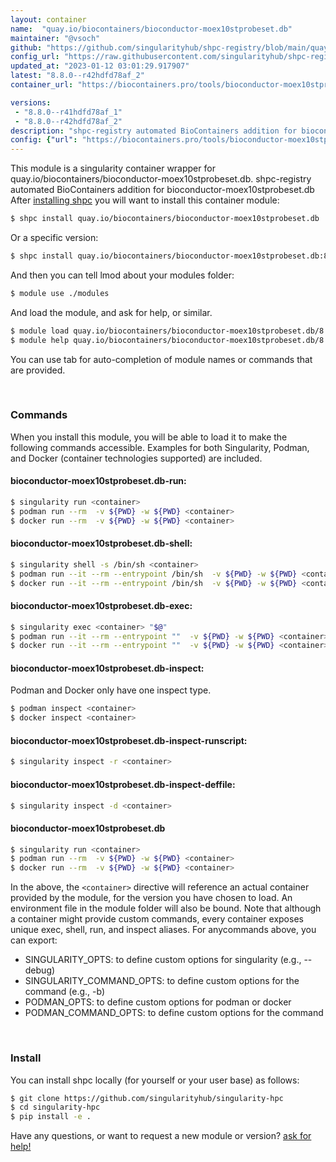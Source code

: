 ```yaml
---
layout: container
name:  "quay.io/biocontainers/bioconductor-moex10stprobeset.db"
maintainer: "@vsoch"
github: "https://github.com/singularityhub/shpc-registry/blob/main/quay.io/biocontainers/bioconductor-moex10stprobeset.db/container.yaml"
config_url: "https://raw.githubusercontent.com/singularityhub/shpc-registry/main/quay.io/biocontainers/bioconductor-moex10stprobeset.db/container.yaml"
updated_at: "2023-01-12 03:01:29.917907"
latest: "8.8.0--r42hdfd78af_2"
container_url: "https://biocontainers.pro/tools/bioconductor-moex10stprobeset.db"

versions:
 - "8.8.0--r41hdfd78af_1"
 - "8.8.0--r42hdfd78af_2"
description: "shpc-registry automated BioContainers addition for bioconductor-moex10stprobeset.db"
config: {"url": "https://biocontainers.pro/tools/bioconductor-moex10stprobeset.db", "maintainer": "@vsoch", "description": "shpc-registry automated BioContainers addition for bioconductor-moex10stprobeset.db", "latest": {"8.8.0--r42hdfd78af_2": "sha256:1f965abb6c323bd053731c8596c22dab8b663114849b864d95b96f9b7500d174"}, "tags": {"8.8.0--r41hdfd78af_1": "sha256:3037451726ea8ed7ead3c3726a1fb6937b8fb420bce5b19b5e8309b195f28542", "8.8.0--r42hdfd78af_2": "sha256:1f965abb6c323bd053731c8596c22dab8b663114849b864d95b96f9b7500d174"}, "docker": "quay.io/biocontainers/bioconductor-moex10stprobeset.db"}
---
```


This module is a singularity container wrapper for quay.io/biocontainers/bioconductor-moex10stprobeset.db.
shpc-registry automated BioContainers addition for bioconductor-moex10stprobeset.db
After [installing shpc](#install) you will want to install this container module:


```bash
$ shpc install quay.io/biocontainers/bioconductor-moex10stprobeset.db
```

Or a specific version:

```bash
$ shpc install quay.io/biocontainers/bioconductor-moex10stprobeset.db:8.8.0--r42hdfd78af_2
```

And then you can tell lmod about your modules folder:

```bash
$ module use ./modules
```

And load the module, and ask for help, or similar.

```bash
$ module load quay.io/biocontainers/bioconductor-moex10stprobeset.db/8.8.0--r42hdfd78af_2
$ module help quay.io/biocontainers/bioconductor-moex10stprobeset.db/8.8.0--r42hdfd78af_2
```

You can use tab for auto-completion of module names or commands that are provided.

<br>

### Commands

When you install this module, you will be able to load it to make the following commands accessible.
Examples for both Singularity, Podman, and Docker (container technologies supported) are included.

#### bioconductor-moex10stprobeset.db-run:

```bash
$ singularity run <container>
$ podman run --rm  -v ${PWD} -w ${PWD} <container>
$ docker run --rm  -v ${PWD} -w ${PWD} <container>
```

#### bioconductor-moex10stprobeset.db-shell:

```bash
$ singularity shell -s /bin/sh <container>
$ podman run --it --rm --entrypoint /bin/sh  -v ${PWD} -w ${PWD} <container>
$ docker run --it --rm --entrypoint /bin/sh  -v ${PWD} -w ${PWD} <container>
```

#### bioconductor-moex10stprobeset.db-exec:

```bash
$ singularity exec <container> "$@"
$ podman run --it --rm --entrypoint ""  -v ${PWD} -w ${PWD} <container> "$@"
$ docker run --it --rm --entrypoint ""  -v ${PWD} -w ${PWD} <container> "$@"
```

#### bioconductor-moex10stprobeset.db-inspect:

Podman and Docker only have one inspect type.

```bash
$ podman inspect <container>
$ docker inspect <container>
```

#### bioconductor-moex10stprobeset.db-inspect-runscript:

```bash
$ singularity inspect -r <container>
```

#### bioconductor-moex10stprobeset.db-inspect-deffile:

```bash
$ singularity inspect -d <container>
```



#### bioconductor-moex10stprobeset.db

```bash
$ singularity run <container>
$ podman run --rm  -v ${PWD} -w ${PWD} <container>
$ docker run --rm  -v ${PWD} -w ${PWD} <container>
```


In the above, the `<container>` directive will reference an actual container provided
by the module, for the version you have chosen to load. An environment file in the
module folder will also be bound. Note that although a container
might provide custom commands, every container exposes unique exec, shell, run, and
inspect aliases. For anycommands above, you can export:

 - SINGULARITY_OPTS: to define custom options for singularity (e.g., --debug)
 - SINGULARITY_COMMAND_OPTS: to define custom options for the command (e.g., -b)
 - PODMAN_OPTS: to define custom options for podman or docker
 - PODMAN_COMMAND_OPTS: to define custom options for the command

<br>

### Install

You can install shpc locally (for yourself or your user base) as follows:

```bash
$ git clone https://github.com/singularityhub/singularity-hpc
$ cd singularity-hpc
$ pip install -e .
```

Have any questions, or want to request a new module or version? [ask for help!](https://github.com/singularityhub/singularity-hpc/issues)